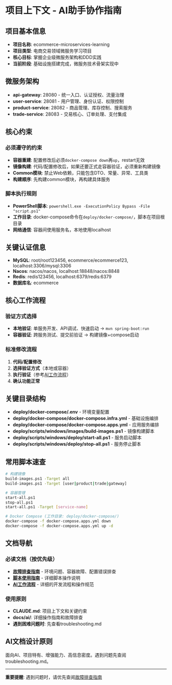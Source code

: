 # 项目上下文 - AI助手协作指南

## 项目基本信息
- **项目名称**: ecommerce-microservices-learning
- **项目类型**: 电商交易领域微服务学习项目
- **核心目标**: 掌握企业级微服务架构和DDD实践
- **当前阶段**: 基础设施搭建完成，微服务技术骨架实现中

## 微服务架构
- **api-gateway**: 28080 - 统一入口、认证授权、流量治理
- **user-service**: 28081 - 用户管理、身份认证、权限控制
- **product-service**: 28082 - 商品管理、库存控制、搜索服务
- **trade-service**: 28083 - 交易核心、订单处理、支付集成

## 核心约束
### 必须遵守的约束
- **容器重建**: 配置修改后必须`docker-compose down`再`up`，restart无效
- **镜像构建**: 代码/配置修改后，如果还要正式走容器验证，必须重新构建镜像
- **Common模块**: 禁止Web依赖，只能包含DTO、常量、异常、工具类
- **构建顺序**: 先构建common模块，再构建具体服务

### 脚本执行规则
- **PowerShell脚本**: `powershell.exe -ExecutionPolicy Bypass -File "script.ps1"`
- **工作目录**: docker-compose命令在`deploy/docker-compose/`，脚本在项目根目录
- **网络通信**: 容器间使用服务名，本地使用localhost

## 关键认证信息
- **MySQL**: root/root123456, ecommerce/ecommerce123, localhost:3306/mysql:3306
- **Nacos**: nacos/nacos, localhost:18848/nacos:8848
- **Redis**: redis123456, localhost:6379/redis:6379
- **数据库名**: ecommerce

## 核心工作流程
### 验证方式选择
- **本地验证**: 单服务开发、API调试、快速启动 → `mvn spring-boot:run`
- **容器验证**: 跨服务测试、提交前验证 → 构建镜像+compose启动

### 标准修改流程
1. **代码/配置修改**
2. **选择验证方式**（本地或容器）
3. **执行验证**（参考[AI工作流程](docs/ai/workflow.md)）
4. **确认功能正常**

## 关键目录结构
- **deploy/docker-compose/.env** - 环境变量配置
- **deploy/docker-compose/docker-compose.infra.yml** - 基础设施编排
- **deploy/docker-compose/docker-compose.apps.yml** - 应用服务编排
- **deploy/scripts/windows/images/build-images.ps1** - 镜像构建脚本
- **deploy/scripts/windows/deploy/start-all.ps1** - 服务启动脚本
- **deploy/scripts/windows/deploy/stop-all.ps1** - 服务停止脚本

## 常用脚本速查
```bash
# 构建镜像
build-images.ps1 -Target all
build-images.ps1 -Target [user|product|trade|gateway]

# 容器管理
start-all.ps1
stop-all.ps1
start-all.ps1 -Target [service-name]

# Docker Compose (工作目录: deploy/docker-compose/)
docker-compose -f docker-compose.apps.yml down
docker-compose -f docker-compose.apps.yml up -d
```

## 文档导航
### 必读文档（按优先级）
- **[故障排查指南](docs/ai/troubleshooting.md)** - 环境问题、容器故障、配置错误排查
- **[脚本使用指南](docs/ai/scripts-guide.md)** - 详细脚本操作说明
- **[AI工作流程](docs/ai/workflow.md)** - 详细的开发流程和操作规范

### 使用原则
- **CLAUDE.md**: 项目上下文和关键约束
- **docs/ai/**: 详细操作指南和故障排查
- **遇到困难问题时**: 先查看troubleshooting.md

## AI文档设计原则
面向AI、项目特有、增强能力、高信息密度。遇到问题先查阅troubleshooting.md。

---

**重要提醒**: 遇到问题时，请优先查阅[故障排查指南](docs/ai/troubleshooting.md)